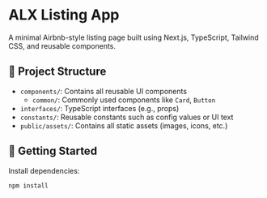 # ALX Listing App

A minimal Airbnb-style listing page built using Next.js, TypeScript, Tailwind CSS, and reusable components.

## 🧱 Project Structure

- `components/`: Contains all reusable UI components
  - `common/`: Commonly used components like `Card`, `Button`
- `interfaces/`: TypeScript interfaces (e.g., props)
- `constants/`: Reusable constants such as config values or UI text
- `public/assets/`: Contains all static assets (images, icons, etc.)

## 🚀 Getting Started

Install dependencies:

```bash
npm install
